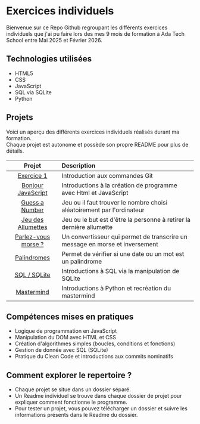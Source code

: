 
# Exercices individuels

Bienvenue sur ce Repo Github regroupant les différents exercices individuels que j'ai pu faire lors des mes 9 mois de formation à Ada Tech School entre Mai 2025 et Février 2026.




## Technologies utilisées
 - HTML5
 - CSS
 - JavaScript
 - SQL via SQLite 
 - Python

## Projets

Voici un aperçu des différents exercices individuels réalisés durant ma formation.  
Chaque projet est autonome et possède son propre README pour plus de détails.  

|   Projet   |   Description   |
|:----------:|:----------------|
| [Exercice 1](./1.Exercice1) | Introduction aux commandes Git |
| [Bonjour JavaScript](./2.bonjour_javascript) | Introductions à la création de programme avec Html et JavaScript |
| [Guess a Number](./3.Guess_a_number) | Jeu ou il faut trouver le nombre choisi aléatoirement par l'ordinateur |
| [Jeu des Allumettes](./4.Jeu_des_allumettes) | Jeu ou le but est d'être la personne à retirer la dernière allumette |
| [Parlez-vous morse ?](./5.Parlez_vous_le_morse) | Un convertisseur qui permet de transcrire un message en morse et inversement |
| [Palindromes](./6.Jouons_avec_les_palindromes) | Permet de vérifier si une date ou un mot est un palindrome |
| [SQL / SQLite](./7.My_Sql) | Introductions à SQL via la manipulation de SQLite |
| [Mastermind](./8.Mastermind) | Introductions à Python et recréation du mastermind |

## Compétences mises en pratiques
- Logique de programmation en JavaScript
- Manipulation du DOM avec HTML et CSS
- Création d'algorithmes simples (boucles, conditions et fonctions)
- Gestion de donnée avec SQL (SQLite)
- Pratique du Clean Code et introductions aux commits nominatifs

## Comment explorer le repertoire ?
- Chaque projet se situe dans un dossier séparé.
- Un Readme individuel se trouve dans chaque dossier de projet pour expliquer comment fonctionne le programme.
- Pour tester un projet, vous pouvez télécharger un dossier et suivre les informations présents dans le Readme du dossier.




